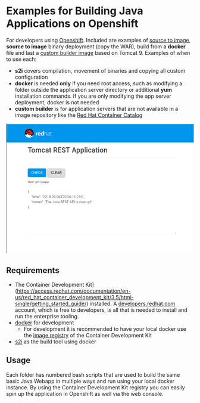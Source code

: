 # Examples for Building Java Applications on Openshift

For developers using [Openshift](https://www.openshift.com/). Included are examples of [source to image](https://github.com/openshift/source-to-image), **source to image** binary deployment (copy the WAR), build from a **docker** file and last a [custom builder image](https://github.com/openshift/source-to-image/blob/master/docs/cli.md#s2i-create) based on Tomcat 9. Examples of when to use each:

* **s2i** covers compilation, movement of binaries and copying all custom configuration
* **docker** is needed **only** if you need root access, such as modifying a folder outside the application server directory or additional **yum** installation commands. If you are only modifying the app server deployment, docker is not needed
* **custom builder** is for application servers that are not available in a image repository like the [Red Hat Container Catalog](https://access.redhat.com/containers/)

![screenshot.png](screenshot.png)

## Requirements

* The Container Development Kit](https://access.redhat.com/documentation/en-us/red_hat_container_development_kit/3.5/html-single/getting_started_guide/) installed. A [developers.redhat.com](https://developers.redhat.com/) account, which is free to developers, is all that is needed to install and run the enterprise tooling. 
* [docker](https://www.docker.com/get-started) for development
  * For development it is recommended to have your local docker use the [image registry](https://docs.okd.io/latest/minishift/openshift/openshift-docker-registry.html) of the Container Development Kit
* [s2i](https://github.com/openshift/source-to-image) as the build tool using docker

## Usage

Each folder has numbered bash scripts that are used to build the same basic Java Webapp in multiple ways and run using your local docker instance. By using the Container Development Kit registry you can easily spin up the application in Openshift as well via the web console.
